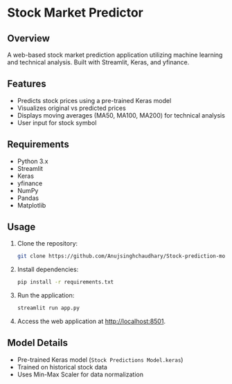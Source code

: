 # Stock Market Predictor
## Overview
A web-based stock market prediction application utilizing machine learning and technical analysis. Built with Streamlit, Keras, and yfinance.

## Features
- Predicts stock prices using a pre-trained Keras model
- Visualizes original vs predicted prices
- Displays moving averages (MA50, MA100, MA200) for technical analysis
- User input for stock symbol

## Requirements
- Python 3.x
- Streamlit
- Keras
- yfinance
- NumPy
- Pandas
- Matplotlib

## Usage
1. Clone the repository:
    ```sh
    git clone https://github.com/Anujsinghchaudhary/Stock-prediction-model.git
    ```
2. Install dependencies:
    ```sh
    pip install -r requirements.txt
    ```
3. Run the application:
    ```sh
    streamlit run app.py
    ```
4. Access the web application at [http://localhost:8501](http://localhost:8501).

## Model Details
- Pre-trained Keras model (`Stock Predictions Model.keras`)
- Trained on historical stock data
- Uses Min-Max Scaler for data normalization